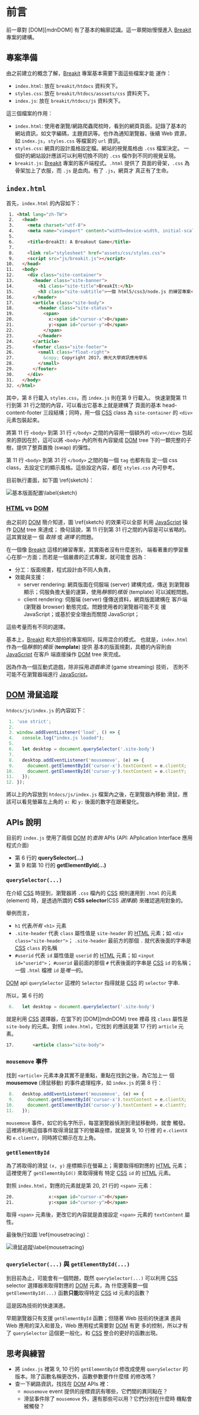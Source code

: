 <!---
  @file       chapter_04.md
  @date       12/14/2018 created.
  @copyright  CC-BY, (C) 2017 Yiwei Chiao
  @detail
    This file is machine-generated. DONOT MODIFY IT DIRECTLY.
-->
# 前言

 前一章對 [DOM][mdnDOMl] 有了基本的輪廓認識。這一章開始慢慢進入
 [Breakit][breakit] 專案的建構。

## 專案準備

 由之前建立的概念了解，[Breakit][breakit] 專案基本需要下面這些檔案才能
 運作：

  * `index.html`: 放在 `breakit/htdocs` 資料夾下。
  * `styles.css`: 放在 `breakit/htdocs/asssets/css` 資料夾下。
  * `index.js`: 放在 `breakit/htdocs/js` 資料夾下。

 這三個檔案的作用：

  * `index.html`: 使用者瀏覽/網路爬蟲爬梳時，看到的網頁頁面。記錄了基本的
  網站資訊，如文字編碼，主題資訊等。也作為通知瀏覽器，後續 Web 資源，如
  `index.js`，`styles.css` 等檔案的 `url` 資訊。
  * `styles.css`: 網頁的設計風格設定檔。網站的視覺風格由 `.css` 檔案決定。
  一個好的網站設計應該可以利用切換不同的 `.css` 檔作到不同的視覺呈現。
  * `breakit.js`: [Breakit][breakit] 專案的客戶端程式。`.html` 提供了
  頁面的骨架，`.css` 為骨架加上了衣服，而 `.js` 是血肉。有了 `.js`，網頁才
  真正有了生命。

## `index.html`

  首先，`index.html` 的內容如下：

```html
 1. <html lang="zh-TW">
 2.   <head>
 3.     <meta charset="utf-8">
 4.     <meta name="viewport" content="width=device-width, initial-scale=1.0">
 5.
 6.     <title>BreakIt: A Breakout Game</title>
 7.
 8.     <link rel="stylesheet" href="assets/css/styles.css">
 9.     <script src="js/breakit.js"></script>
10.   </head>
11.   <body>
12.     <div class="site-container">
13.       <header class="site-banner">
14.         <h1 class="site-title">BreakIt:</h1>
15.         <h3 class="site-subtitle">一個 html5/css3/node.js 的練習專案</h3>
16.       </header>
17.       <article class="site-body">
18.         <header class="site-status">
19.           <span>
20.             x:<span id="cursor-x">0</span>
21.             y:<span id="cursor-y">0</span>
22.           </span>
23.         </header>
24.       </article>
25.       <footer class="site-footer">
26.         <small class="float-right">
27.           &copy; Copyright 2017，佛光大學資訊應用學系
28.         </small>
29.       </footer>
30.     </div>
31.   </body>
32. </html>
```

  其中，第 8 行載入 `styles.css`，而 `index.js` 則在第 9 行載入。
 快速瀏覽第 11 行到第 31 行之間的內容，可以看出它基本上就是建構了
 頁面的基本 head-content-footer 三段結構；同時，用一個 [CSS][mdnCSS]
 class 為 `site-container` 的 `<div>` 元素包裝起來。

 將第 11 行 `<body>` 到第 31 行 `</body>` 之間的內容用一個額外的
 `<div></div>` 包起來的原因在於，這可以將 `<body>` 內的所有內容變成
 [DOM][mdnDOM] tree 下的一顆完整的子樹，提供了整頁置換 (swap) 的彈性。

 第 11 行 `<body>` 到第 31 行 `</body>` 之間的每一個 `tag` 也都有指
 定一個 css class，去設定它的顯示風格。這些設定內容，都在 `styles.css`
 內可參考。

 目前執行畫面，如下圖 \ref{sketch}：

  ![基本版面配置\label{sketch}](images/sketch.png)

### [HTML][mdnHTML5] vs [DOM][mdnDOM]

  由之前的 [DOM][mdnDOM] 簡介知道，圖 \ref{sketch} 的效果可以全部
  利用 [JavaScript][mdnJavaScript] 操作 [DOM][mdnDOM] tree 來達成；
  換句話說，第 11 行到第 31 行之間的內容是可以省略的。這其實就是一
  個 *取捨* 或 *選擇* 的問題。

  在一個像 [BreakIt][breakit] 這樣的練習專案，其實兩者沒有什麼差別，
  端看著重的學習重心在那一方面；而若是一個嚴肅的正式專案，就可能會
  因為：

  * 分工：版面規畫，程式設計由不同人負責，
  * 效能與支援：
    - server rendering: 網頁版面在伺服端 (server) 建構完成，傳送
      到瀏覽器顯示；伺服負擔大量的運算，使用*靜態*的*樣版*
      (template) 可以減輕問題。
    - client rendering: 伺服端 (server) 僅傳送資料，網頁版面建構在
      客戶端 (瀏覽器 browser) 動態完成。問題使用者的瀏覽器可能不支
      援 JavaScript；或基於安全理由而關閉 JavaScript；

  這些考量而有不同的選擇。

  基本上，[BreakIt][breakit] 和大部份的專案相同，採用混合的模式。
  也就是，`index.html` 作為一個*靜態*的*模版* (**template**) 提供
  基本的版面規劃，具體的內容則由 [JavaScript][mdnJavaScript] 在客戶
  端直接操作 [DOM][mdnDOM] tree 來完成。

  因為作為一個互動式遊戲，除非採用*遊戲串流* (game streaming) 技術，
  否則不可能不在瀏覽器端進行 [JavaScript][mdnJavaScript]。

[mdnCSS]: https://developer.mozilla.org/en-US/docs/Web/CSS  

<!-- intro.md -->

## [DOM][mdnDOM] 滑鼠追蹤

 `htdocs/js/index.js` 的內容如下：

```javascript
 1. 'use strict';
 2.
 3. window.addEventListener('load', () => {
 4.   console.log("index.js loaded");
 5.
 6.   let desktop = document.querySelector('.site-body')
 7.
 8.   desktop.addEventListener('mousemove', (e) => {
 9.     document.getElementById('cursor-x').textContent = e.clientX;
10.     document.getElementById('cursor-y').textContent = e.clientY;
11.   });
12. });
```

  將以上的內容放到 `htdocs/js/index.js` 檔案內之後，在瀏覽器內移動
  滑鼠，應該可以看見螢幕左上角的 `x:` 和 `y:` 後面的數字在跟著變化。

## APIs 說明

  目前的 `index.js` 使用了兩個 [DOM][mdnDOM] 的*查詢* APIs (API:
  APplication Interface 應用程式介面)

  * 第 6 行的 **querySelector(...)**
  * 第 9 和第 10 行的 **getElementById(...)**

### `querySelector(...)`

  在介紹 [CSS][mdnCSS] 時提到，瀏覽器將 `.css` 檔內的 [CSS][mdnCSS]
  規則運用到 `.html` 的元素 (element) 時，是透過所謂的
  **CSS selector**(CSS *選擇器*) 來確認適用對象的。

  舉例而言，

  * `h1` 代表*所有* `<h1>` 元素
  * `.site-header` 代表 `class` 屬性值是 `site-header` 的 [HTML][mdnHTML5]
   元素；如 `<div class="site-header">`； `.site-header` 最前方的那個
   `.` 就代表後面的字串是 [CSS][mdnCSS] `class` 的名稱
  * `#userid` 代表 `id` 屬性值是 `userid` 的 [HTML][mdnHTML5]
   元素；如 `<input id="userid">`； `#userid` 最前面的那個
   `#` 代表後面的字串是 [CSS][mdnCSS] `id` 的名稱；一個 `.html` 檔裡
   `id` 是*唯一*的。

  [DOM][mdnDOM] api `querySelector` 這裡的 `Selector` 指得就是
  [CSS][mdnCSS] 的 `selector` 字串.

  所以，第 6 行的 

```javascript
 6.   let desktop = document.querySelector('.site-body')
```

  就是利用 [CSS][mdnCSS] 選擇器，在當下的 [DOM][mdnDOM} tree 裡尋
  找 `class` 屬性是`site-body` 的元素。對照 `index.html`，它找到
  的應該是第 17 行的 `article` 元素。

```html
17.       <article class="site-body">
```

### `mousemove` 事件

  找到 `<article>` 元素本身其實不是重點，重點在找到之後，為它加上一
  個 **mousemove** (滑鼠移動) 的事件處理程序，如 `index.js` 的第 8
  行：

```javascript
 8.   desktop.addEventListener('mousemove', (e) => {
 9.     document.getElementById('cursor-x').textContent = e.clientX;
10.     document.getElementById('cursor-y').textContent = e.clientY;
11.   });
```

 `mousemove` 事件，如它的名字所示，每當瀏覽器偵測到滑鼠移動時，就會
 觸發。這裡將利用這個事件取得滑鼠當下的螢幕座標，就是第 9, 10 行裡
 的 `e.clientX` 和 `e.clientY`，同時將它顯示在左上角。

### `getElementById`

 為了將取得的滑鼠 `(x, y)` 座標顯示在螢幕上；需要取得相對應的
 [HTML][mdnHTML5] 元素；這裡使用了 `getElementById()` 來取得擁有
 特定 [CSS][mdnCSS] `id` 的 [HTML][mdnHTML5] 元素。

 對照 `index.html`，對應的元素就是第 20, 21 行的 `<span>` 元素：

```html
20.             x:<span id="cursor-x">0</span>
21.             y:<span id="cursor-y">0</span>
```

 取得 `<span>` 元素後，更改它的內容就是直接設定 `<span>` 元素的
 `textContent` 屬性。

 最後執行如圖 \ref{mousetracing}：

  ![滑鼠追蹤\label{mousetracing}](images/mousetracing.png)

### `querySelector(...)` 與 `getElementById(...)`

 到目前為止，可能會有一個問題，既然 `querySelector(...)` 可以利用
 [CSS][mdnCSS] selector 選擇器來取得對應的 [DOM][mdnDOM] 元素，為
 什麼還需要一個 `getElementById(...)` 函數**只能**取得特定
 [CSS][mdnCSS] id 元素的函數？

 這是因為技術的快速演進。

 早期瀏覽器只有支援 `getElementById` 函數；但隨著 Web 技術的快速演
 進與 Web 應用的深入和普及，Web 應用程式需要對 [DOM][mdnDOM] 有更
 多的控制，所以才有了 `querySelector` 這個更一般化，和 [CSS][mdnCSS]
 整合的更好的函數出現。

## 思考與練習

  * 將 `index.js` 裡第 9, 10 行的 `getElementById` 修改成使用
   `querySelector` 的版本。除了函數名稱更改外，函數參數要作什麼樣
   的修改嗎？
  * 查一下網路資訊，找找在 [DOM][mdnDOM] APIs 裡：
    + `mousemove` event 提供的座標資訊有哪些，它們間的異同點在？
    + 滑鼠事件除了 `mousemove` 外，還有那些可以用？它們分別在什麼時
     機點會被觸發？

<!-- mouse.md -->

[ECMAScript]: https://www.ecma-international.org/publications/standards/Ecma-262.htm
[breakit]: https://github.com/ywchiao/breakit.git
[breakout]: https://en.wikipedia.org/wiki/Breakout_(video_game)
[nodejs]: https://nodejs.org
[atom]: https://atom.io
[babeljs]: https://babeljs.io
[browserify]: http://browserify.org
[git]: https://git-scm.com
[github]: https://github.com/
[ide]: https://en.wikipedia.org/wiki/Integrated_development_environment
[rollupjs]: https://rollupjs.org
[terser]: https://github.com/terser-js/terser
[torvalds]: https://en.wikipedia.org/wiki/Linus_Torvalds
[typescript]: https://www.typescriptlang.org
[vcs]: https://en.wikipedia.org/wiki/Version_control
[vscode]: https://github.com/Microsoft/vscode
[webpack]: https://webpack.github.io
[brew]: https://github.com/Homebrew/brew
[cli]: https://en.wikipedia.org/wiki/Command-line_interface
[cmder]: https://github.com/cmderdev/cmder
[gui]: https://en.wikipedia.org/wiki/Graphical_user_interface
[npm]: https://www.npmjs.com
[nvm]: https://github.com/creationix/nvm
[vim]: https://vim.sourceforge.io
[xcode]: https://developer.apple.com/xcode
[commonmark]: http://commonmark.org
[gfm]: https://github.github.com/gfm
[gitignore]: https://git-scm.com/docs/gitignore
[markdown]: https://en.wikipedia.org/wiki/Markdown
[MIT]: https://opensource.org/licenses/MIT
[scriptingLanguage]: https://en.wikipedia.org/wiki/Scripting_language
[shellScript]: https://en.wikipedia.org/wiki/Shell_script
[mdnCSS]: https://developer.mozilla.org/en-US/docs/Web/CSS
[mdnHTML]: https://developer.mozilla.org/en-US/docs/Web/HTML
[mdnJavaScript]: https://developer.mozilla.org/zh-TW/docs/Web/JavaScript
[wikiCSS]: https://en.wikipedia.org/wiki/Cascading_Style_Sheets
[wikiECMAScript]: https://en.wikipedia.org/wiki/ECMAScript
[wikiHTML]: https://en.wikipedia.org/wiki/HTML
[githubHead]: https://github.com/joshbuchea/HEAD
[mdnHTML5]: https://developer.mozilla.org/en-US/docs/Web/Guide/HTML/HTML5
[wikiMarkdown]: https://en.wikipedia.org/wiki/Markdown
[wikiMarkupLang]: https://en.wikipedia.org/wiki/Markup_language
[wikiMetadata]: https://en.wikipedia.org/wiki/Metadata
[wikiProgLang]: https://en.wikipedia.org/wiki/Programming_language
[wikiText]: https://en.wikipedia.org/wiki/Text_(literary_theory)
[wikiXML]: https://en.wikipedia.org/wiki/XML
[wikiYAML]: https://en.wikipedia.org/wiki/YAML
[chrome]: https://www.google.com.tw/chrome
[firefox]: https://www.mozilla.org/zh-TW/firefox/
[jade]: http://jade-lang.com/
[jinja]: http://jinja.pocoo.org/
[mdnDOM]: https://developer.mozilla.org/en-US/docs/Web/API/Document_Object_Model
[mdnSVG]: https://developer.mozilla.org/zh-TW/docs/Web/SVG
[mdnXML]: https://developer.mozilla.org/en-US/docs/XML_introduction
[PHP]: https://secure.php.net/
[Python]: https://www.python.org/
[Ruby]: https://www.ruby-lang.org/zh_tw/
[twig]: https://twig.symfony.com/
[wikiERuby]: https://en.wikipedia.org/wiki/ERuby
[wikiJSP]: https://en.wikipedia.org/wiki/JavaServer_Pages
[wikiTemplatEngine]: https://en.wikipedia.org/wiki/Template_processor
[^ECMAScript]: https://en.wikipedia.org/wiki/ECMAScript
[^breakit]: https://github.com/ywchiao/breakit
[^breakout]: https://en.wikipedia.org/wiki/Breakout_(video_game)
[^nodejs]: https://nodejs.org
[^atom]: https://atom.io
[^babeljs]: https://babeljs.io
[^browserify]: http://browserify.org
[^git]: https://git-scm.com
[^github]: https://github.com
[^ide]: https://en.wikipedia.org/wiki/Integrated_development_environment
[^rollupjs]: https://rollupjs.org
[^terser]: https://github.com/terser-js/terser
[^torvalds]: https://en.wikipedia.org/wiki/Linus_Torvalds
[^typescript]: https://www.typescriptlang.org
[^vcs]: https://en.wikipedia.org/wiki/Version_control
[^vscode]: https://github.com/Microsoft/vscode
[^webpack]: https://webpack.github.io
[^brew]: https://github.com/Homebrew/brew
[^cli]: https://en.wikipedia.org/wiki/Command-line_interface
[^cmder]: https://github.com/cmderdev/cmder
[^gui]: https://en.wikipedia.org/wiki/Graphical_user_interface
[^npm]: https://www.npmjs.com
[^nvm]: https://github.com/creationix/nvm
[^vim]: https://vim.sourceforge.io
[^xcode]: https://developer.apple.com/xcode
[^commonmark]: http://commonmark.org
[^gfm]: https://github.github.com/gfm
[^gitignore]: https://git-scm.com/docs/gitignore
[^markdown]: https://en.wikipedia.org/wiki/Markdown
[^MIT]: https://opensource.org/licenses/MIT

<!--- chapter_04.md -->